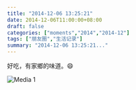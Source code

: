 ```yaml
---
title: "2014-12-06 13:25:21"
date: 2014-12-06T11:00:00+08:00
draft: false
categories: ["moments","2014","2014-12"]
tags: ["朋友圈","生活记录"]
summary: "2014-12-06 13:25:21..."
---
```


好吃，有家鄉的味道。😄

![Media 1](/Moments/photos/2014-12-06/201412061325210.jpg)

